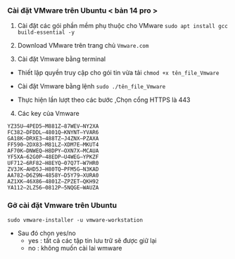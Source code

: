 ### Cài đặt VMware trên Ubuntu < bản 14 pro >  

1. Cài đặt các gói phần mềm phụ thuộc cho VMware 
`sudo apt install gcc build-essential -y `

2. Download VMware trên trang chủ ` Vmware.com `

3. Cài đặt Vmware bằng terminal 
- Thiết lập quyền truy cập cho gói tin vừa tải 
` chmod +x tên_file_Vmware `

- Cài đặt Vmware bằng lệnh
` sudo ./tên_file_Vmware ` 

- Thực hiện lần lượt theo các bước ,Chọn cổng HTTPS là 443 

4. Các key của Vmware 
```
YZ35U–4PED5–M881Z–87WEV–NY2XA
FC382–DFDDL–4801Q–KNYNT–YVAR6
GA18K–DRXE3–488TZ–J4ZNX–PZAXA
FF590–2DX83–M81LZ–XDM7E–MKUT4
AF70K–DNWEQ–H8DPY–OXN7X–MCAUA
YF5XA–62G0P–48EDP–U4WEG–YPKZF
UF712–6RF82–H8EYQ–07Q7T–W7HR0
ZV3JK–AHD5J–H80TQ–PFM5G–N3KAD
AA782–D6Z9N–4858Y–D5Y79–XURA0
AZ1XK–46X86–4801Z–ZPZET–QKH92
YA112–2LZ56–0812P–5NQGE–WAUZA
```

### Gỡ cài đặt Vmware trên Ubuntu 

` sudo vmware-installer -u vmware-workstation `

- Sau đó chọn yes/no
	- yes : tất cả các tập tin lưu trữ sẽ được giữ lại 
	- no : không muốn cài lai wmware 

